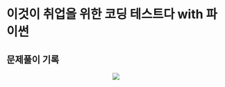 # 이것이 취업을 위한 코딩 테스트다 with 파이썬
## 문제풀이 기록
<p align="center">
  <img src="https://github.com/zangzoo/For-Coding-Test/assets/113881972/2e7ded61-ea58-4510-bd1a-f6c22769031c">
</p>
